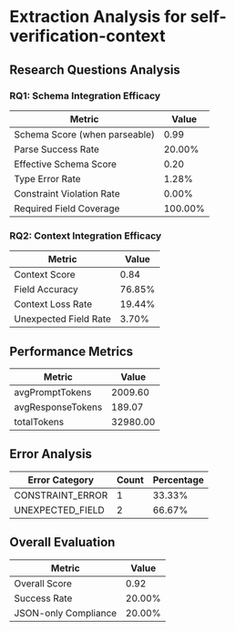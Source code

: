 # Extraction Analysis for self-verification-context

## Research Questions Analysis

### RQ1: Schema Integration Efficacy

| Metric | Value |
|--------|-------|
| Schema Score (when parseable) | 0.99 |
| Parse Success Rate | 20.00% |
| Effective Schema Score | 0.20 |
| Type Error Rate | 1.28% |
| Constraint Violation Rate | 0.00% |
| Required Field Coverage | 100.00% |

### RQ2: Context Integration Efficacy

| Metric | Value |
|--------|-------|
| Context Score | 0.84 |
| Field Accuracy | 76.85% |
| Context Loss Rate | 19.44% |
| Unexpected Field Rate | 3.70% |

## Performance Metrics

| Metric | Value |
|--------|-------|
| avgPromptTokens | 2009.60 |
| avgResponseTokens | 189.07 |
| totalTokens | 32980.00 |

## Error Analysis

| Error Category | Count | Percentage |
|---------------|-------|------------|
| CONSTRAINT_ERROR | 1 | 33.33% |
| UNEXPECTED_FIELD | 2 | 66.67% |

## Overall Evaluation

| Metric | Value |
|--------|-------|
| Overall Score | 0.92 |
| Success Rate | 20.00% |
| JSON-only Compliance | 20.00% |
